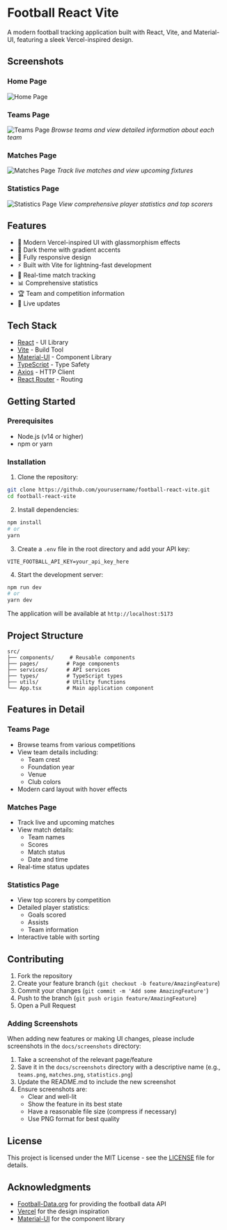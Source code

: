 # Football React Vite

A modern football tracking application built with React, Vite, and Material-UI, featuring a sleek Vercel-inspired design.

## Screenshots

### Home Page

![Home Page](./docs/screenshots/home.png)

### Teams Page

![Teams Page](./docs/screenshots/teams.png)
_Browse teams and view detailed information about each team_

### Matches Page

![Matches Page](./docs/screenshots/matches.png)
_Track live matches and view upcoming fixtures_

### Statistics Page

![Statistics Page](./docs/screenshots/statistics.png)
_View comprehensive player statistics and top scorers_

## Features

- 🎨 Modern Vercel-inspired UI with glassmorphism effects
- 🌙 Dark theme with gradient accents
- 📱 Fully responsive design
- ⚡ Built with Vite for lightning-fast development
- 🎯 Real-time match tracking
- 📊 Comprehensive statistics
- 🏆 Team and competition information
- 🔄 Live updates

## Tech Stack

- [React](https://reactjs.org/) - UI Library
- [Vite](https://vitejs.dev/) - Build Tool
- [Material-UI](https://mui.com/) - Component Library
- [TypeScript](https://www.typescriptlang.org/) - Type Safety
- [Axios](https://axios-http.com/) - HTTP Client
- [React Router](https://reactrouter.com/) - Routing

## Getting Started

### Prerequisites

- Node.js (v14 or higher)
- npm or yarn

### Installation

1. Clone the repository:

```bash
git clone https://github.com/yourusername/football-react-vite.git
cd football-react-vite
```

2. Install dependencies:

```bash
npm install
# or
yarn
```

3. Create a `.env` file in the root directory and add your API key:

```env
VITE_FOOTBALL_API_KEY=your_api_key_here
```

4. Start the development server:

```bash
npm run dev
# or
yarn dev
```

The application will be available at `http://localhost:5173`

## Project Structure

```
src/
├── components/     # Reusable components
├── pages/         # Page components
├── services/      # API services
├── types/         # TypeScript types
├── utils/         # Utility functions
└── App.tsx        # Main application component
```

## Features in Detail

### Teams Page

- Browse teams from various competitions
- View team details including:
  - Team crest
  - Foundation year
  - Venue
  - Club colors
- Modern card layout with hover effects

### Matches Page

- Track live and upcoming matches
- View match details:
  - Team names
  - Scores
  - Match status
  - Date and time
- Real-time status updates

### Statistics Page

- View top scorers by competition
- Detailed player statistics:
  - Goals scored
  - Assists
  - Team information
- Interactive table with sorting

## Contributing

1. Fork the repository
2. Create your feature branch (`git checkout -b feature/AmazingFeature`)
3. Commit your changes (`git commit -m 'Add some AmazingFeature'`)
4. Push to the branch (`git push origin feature/AmazingFeature`)
5. Open a Pull Request

### Adding Screenshots

When adding new features or making UI changes, please include screenshots in the `docs/screenshots` directory:

1. Take a screenshot of the relevant page/feature
2. Save it in the `docs/screenshots` directory with a descriptive name (e.g., `teams.png`, `matches.png`, `statistics.png`)
3. Update the README.md to include the new screenshot
4. Ensure screenshots are:
   - Clear and well-lit
   - Show the feature in its best state
   - Have a reasonable file size (compress if necessary)
   - Use PNG format for best quality

## License

This project is licensed under the MIT License - see the [LICENSE](LICENSE) file for details.

## Acknowledgments

- [Football-Data.org](https://www.football-data.org/) for providing the football data API
- [Vercel](https://vercel.com/) for the design inspiration
- [Material-UI](https://mui.com/) for the component library
